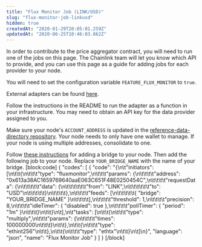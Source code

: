 ```yaml
---
title: "Flux Monitor Job (LINK/USD)"
slug: "flux-monitor-job-linkusd"
hidden: true
createdAt: "2020-01-29T20:05:01.259Z"
updatedAt: "2020-06-25T10:46:03.862Z"
---
```

In order to contribute to the price aggregator contract, you will need to run one of the jobs on this page. The Chainlink team will let you know which API to provide, and you can use this page as a guide for adding jobs for each provider to your node.

You will need to set the configuration variable `FEATURE_FLUX_MONITOR` to `true`.

External adapters can be found <a href="https://github.com/smartcontractkit/external-adapters-js" target="_blank">here</a>.

Follow the instructions in the README to run the adapter as a function in your infrastructure. You may need to obtain an API key for the data provider assigned to you.

Make sure your node's `ACCOUNT_ADDRESS` is updated in the <a href="https://github.com/smartcontractkit/reference-data-directory" target="_blank">reference-data-directory repository</a>. Your node needs to only have one wallet to manage. If your node is using multiple addresses, consolidate to one.

Follow [these instructions](doc:node-operators) for adding a bridge to your node. Then add the following job to your node. Replace `YOUR_BRIDGE_NAME` with the name of your bridge.
[block:code]
{
  "codes": [
    {
      "code": "{\n\t\"initiators\": [\n\t\t{\n\t\t\t\"type\": \"fluxmonitor\",\n\t\t\t\"params\": {\n\t\t\t\t\"address\": \"0x613a38AC1659769640aaE063C651F48E0250454C\",\n\t\t\t\t\"requestData\": {\n\t\t\t\t\t\"data\": {\n\t\t\t\t\t\t\"from\": \"LINK\",\n\t\t\t\t\t\t\"to\": \"USD\"\n\t\t\t\t\t}\n\t\t\t\t},\n\t\t\t\t\"feeds\": [\n\t\t\t\t\t{ \"bridge\": \"YOUR_BRIDGE_NAME\" }\n\t\t\t\t],\n\t\t\t\t\"threshold\": 1,\n\t\t\t\t\"precision\": 8,\n\t\t\t\t\"idleTimer\": { \"disabled\": true },\n\t\t\t\t\"pollTimer\": { \"period\": \"1m\" }\n\t\t\t}\n\t\t}\n\t],\n\t\"tasks\": [\n\t\t{\n\t\t\t\"type\": \"multiply\",\n\t\t\t\"params\": {\n\t\t\t\t\"times\": 100000000\n\t\t\t}\n\t\t},\n\t\t{\n\t\t\t\"type\": \"ethint256\"\n\t\t},\n\t\t{\n\t\t\t\"type\": \"ethtx\"\n\t\t}\n\t]\n}",
      "language": "json",
      "name": "Flux Monitor Job"
    }
  ]
}
[/block]